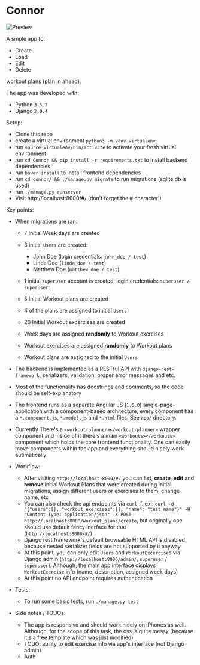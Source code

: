 # Connor

![Preview](https://i.imgur.com/UGj1IT4.png "Preview")

A smple app to:

* Create
* Load
* Edit
* Delete

workout plans (plan in ahead).

The app was developed with:

* Python `3.5.2`
* Django `2.0.4`

Setup:

* Clone this repo
* create a virtual environment `python3 -m venv virtualenv`
* run `source virtualenv/bin/activate` to activate your fresh virtual environment
* run `cd Connor && pip install -r requirements.txt` to install backend dependencies
* run `bower install` to install frontend dependencies
* run `cd connor/ && ./manage.py migrate` to run migrations (sqlite db is used)
* run `./manage.py runserver`
* Visit http://localhost:8000/#/ (don't forget the # character!)

Key points:

* When migrations are ran:

   * 7 Initial Week days are created
   * 3 initial `Users` are created:

      * John Doe (login credentials: `john_doe / test`)
      * Linda Doe (`linda_doe / test`)
      * Matthew Doe (`matthew_doe / test`)
   * 1 initial `superuser` account is created, login credentials: `superuser / superuser`:
   * 5 Initial Workout plans are created
   * 4 of the plans are assigned to initial `Users`
   * 20 Initial Workout excercises are created
   * Week days are assigned **randomly** to Workout exercises
   * Workout exercises are assigned **randomly** to Workout plans
   * Workout plans are assigned to the initial `Users`

* The backend is implemented as a RESTful API with `django-rest-framework`,
 serializers, validation, proper error messages and etc.
* Most of the functionality has docstrings and comments, so the code should
 be self-explanatory
* The frontend runs as a separate Angular JS (`1.5.0`) single-page-application
 with a component-based architecture, every component has a `*.component.js`,
 `*.model.js` and `*.html` files. See `app/` directory.
* Currently There's a `<workout-planner></workout-planner>` wrapper component
 and inside of it there's a main `<workouts></workouts>` component which holds
 the core frontend functionality. One can easily move components within
 the app and everything should nicely work autimatically

* Workflow:

   * After visiting `http://localhost:8000/#/` you can **list**, **create**,
     **edit** and **remove**  initial Workout Plans that were created during
     initial migrations, assign different users or exercises to them, change
     name, etc
   * You can also check the api endpoints via `curl`, f. ex.: `curl -d '{"users":[], "workout_exercises":[], "name": "test_name"}' -H "Content-Type: application/json" -X POST http://localhost:8000/workout_plans/create`, but originally one should use
   default fancy inerface for that (`http://localhost:8000/#/`)
   * Django rest framework's default browsable HTML API is disabled because nested
   serializer fields are not supported by it anyway
   * At this point, you can only edit `Users` and `WorkoutExcercise`s via Django
   admin (`http://localhost:8000/admin/`, `superuser` / `superuser`). Although,
   the main app interface displays `WorkoutExercise` info (name, description, assigned week
   days)
   * At this point no API endpoint requires authentication

* Tests:

   * To run some basic tests, run `./manage.py test`

* Side notes / TODOs:

   * The app is responsive and should work nicely on iPhones as well. Although,
     for the scope of this task, the css is quite messy (because it's a free template
     which was just modified)
   * TODO: ability to edit exercise info via app's interface (not Django admin)
   * Auth

